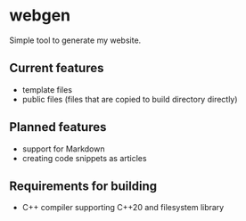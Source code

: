 # webgen
Simple tool to generate my website.

## Current features
- template files
- public files (files that are copied to build directory directly)

## Planned features
- support for Markdown
- creating code snippets as articles

## Requirements for building
- C++ compiler supporting C++20 and filesystem library
